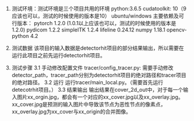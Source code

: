 1. 测试环境：测试环境是三个项目共用的环境
    python:3.6.5
    cudatoolkit: 10（9应该也可以，测试的时候使用的版本是10）
    ubuntu/windows
    主要依赖及可行版本：
    pytorch 1.2.0 (1.0.1以上应该也可以，测试的时候使用的版本是1.2.0)
    pydicom 1.2.2
    simpleITK 1.2.4
    lifeline 0.24.12
    numpy 1.18.1
    opencv-python 4.2

2. 测试数据
    该项目的输入数据是detectorhit项目的部分结果输出，所以需要在运行此项目之前先运行detectorhit项目。

3. 测试步骤
3.1 手动修改配置文件
    tracer/config_tracer.py: 需要手动修改detector_path，tracer_path分别为detectorhit项目的绝对路径和tracer项目的绝对路径。
3.2 运行
    运行tracer/main_local.py。（需要首先运行detecotrhit项目。）
3.3 结果输出
    输出结果在cover_2d_out中，对于每一个输入图片xx_orgin.jpg，都会有一个对应的xx_cover.jpg以及xx_overlay.jpg。xx_cover.jpg是预测的输入图片中导致该节点为恶性节点的像素点，xx_overlay.jpg为xx_cover与xx_origin的合并图像。